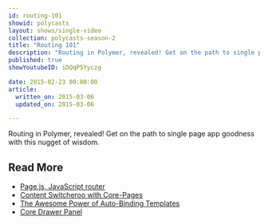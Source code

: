 ```yaml
---
id: routing-101
showid: polycasts
layout: shows/single-video
collection: polycasts-season-2
title: "Routing 101"
description: "Routing in Polymer, revealed! Get on the path to single page app goodness with this nugget of wisdom."
published: true
showYoutubeID: iDQqP5Yyczg

date: 2015-02-23 00:00:00
article:
  written_on: 2015-03-06
  updated_on: 2015-03-06

---
```


Routing in Polymer, revealed! Get on the path to single page app goodness with this nugget of wisdom.

## Read More

- [Page.js, JavaScript router](https://github.com/visionmedia/page.js)
- [Content Switcheroo with Core-Pages](https://developers.google.com/web/shows/polycasts/season-2/content-switcheroo)
- [The Awesome Power of Auto-Binding Templates](https://developers.google.com/web/shows/polycasts/season-2/awesome-power-of-auto-binding)
- [Core Drawer Panel](https://developers.google.com/web/shows/polycasts/season-1/core-drawer-panel)

